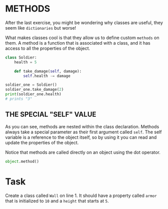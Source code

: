 # METHODS

After the last exercise, you might be wondering why classes are useful, they seem like `dictionaries` but worse!

What makes classes cool is that they allow us to define custom `methods` on them. A method is a function that is associated with a class, and it has access to all the properties of the object.

```python
class Soldier:
    health = 5

    def take_damage(self, damage):
        self.health -= damage

soldier_one = Soldier()
soldier_one.take_damage(2)
print(soldier_one.health)
# prints "3"
```

## THE SPECIAL "SELF" VALUE


As you can see, methods are nested within the class declaration. Methods always take a special parameter as their first argument called `self`. The self variable is a reference to the object itself, so by using it you can read and update the properties of the object.

Notice that methods are called directly on an object using the dot operator.

```python
object.method()
```

# Task

Create a class called `Wall` on line 1. It should have a property called `armor` that is initialized to `10` and a `height` that starts at `5`.
